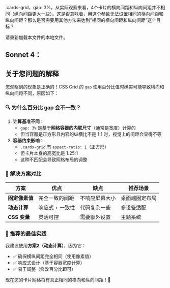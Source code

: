 .cards-grid，gap: 3%，从实际观察来看，4个卡片的横向间距和纵向间距并不相同（纵向间距更大一些）。这是否意味着，用这个参数无法设置相同的横向间距和纵向间距？那么是否需要用其他方法来达到”相同的横向间距和纵向间距“这个目标？

请重新加载本文件的本地文件。

## Sonnet 4：

## 关于您问题的解释

您观察到的现象是正确的！CSS Grid 的 `gap` 使用百分比值时确实可能导致横向和纵向间距不同，原因如下：

### 🔍 为什么百分比 gap 会不一致？

1. **计算基准不同**：
   - `gap: 3%` 是基于**网格容器的内联尺寸**（通常是宽度）计算的
   - 但当容器是正方形且内容的纵横比不是 1:1 时，视觉上的间距会显得不等
2. **容器约束影响**：
   - `.cards-grid` 有 `aspect-ratio: 1`（正方形）
   - 但卡片本身的高宽比是 1.25:1
   - 这种不匹配会导致网格布局的调整

### 🎯 解决方案对比

| 方案           | 优点            | 缺点           | 推荐场景       |
| -------------- | --------------- | -------------- | -------------- |
| **固定像素值** | 完全一致的间距  | 不响应屏幕大小 | 桌面端固定布局 |
| **动态计算**   | 响应式 + 一致性 | 代码复杂一些   | 多设备适配     |
| **CSS 变量**   | 灵活可控        | 需要额外设置   | 主题系统       |

### 🚀 推荐的最佳实践

我建议使用**方案2（动态计算）**，因为它：

- ✅ 确保横纵间距完全相同（使用像素值）
- ✅ 响应式设计（基于容器宽度计算）
- ✅ 易于调整（修改百分比即可）

现在您的卡片网格将有真正相同的横向和纵向间距！🎉